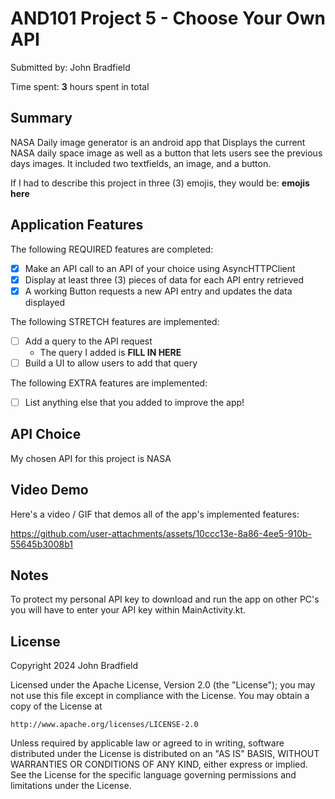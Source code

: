 <!-- (This is a comment) INSTRUCTIONS: Go through this page and fill out any **bolded** entries with their correct values.-->

# AND101 Project 5 - Choose Your Own API

Submitted by: John Bradfield

Time spent: **3** hours spent in total

## Summary

NASA Daily image generator is an android app that Displays the current NASA daily space image as well as a button that lets users see the previous days images. It included two textfields, an image, and a button.

If I had to describe this project in three (3) emojis, they would be: **emojis here**

## Application Features

<!-- (This is a comment) Please be sure to change the [ ] to [x] for any features you completed.  If a feature is not checked [x], you might miss the points for that item! -->

The following REQUIRED features are completed:

- [x] Make an API call to an API of your choice using AsyncHTTPClient
- [x] Display at least three (3) pieces of data for each API entry retrieved
- [x] A working Button requests a new API entry and updates the data displayed

The following STRETCH features are implemented:

- [ ] Add a query to the API request
  - The query I added is **FILL IN HERE**
- [ ] Build a UI to allow users to add that query

The following EXTRA features are implemented:

- [ ] List anything else that you added to improve the app!

## API Choice

My chosen API for this project is NASA

## Video Demo

Here's a video / GIF that demos all of the app's implemented features:

https://github.com/user-attachments/assets/10ccc13e-8a86-4ee5-910b-55645b3008b1

## Notes

To protect my personal API key to download and run the app on other PC's you will have to enter your API key within MainActivity.kt.

## License

Copyright 2024 John Bradfield

Licensed under the Apache License, Version 2.0 (the "License");
you may not use this file except in compliance with the License.
You may obtain a copy of the License at

    http://www.apache.org/licenses/LICENSE-2.0

Unless required by applicable law or agreed to in writing, software
distributed under the License is distributed on an "AS IS" BASIS,
WITHOUT WARRANTIES OR CONDITIONS OF ANY KIND, either express or implied.
See the License for the specific language governing permissions and
limitations under the License.
